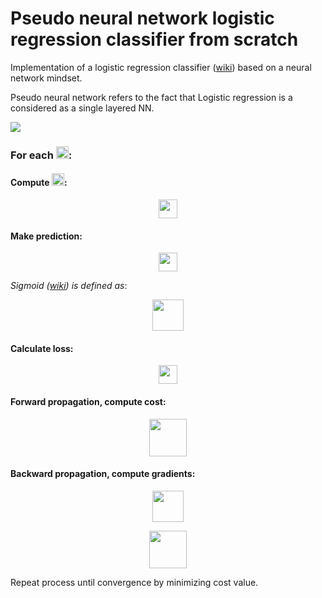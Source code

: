 
# Pseudo neural network logistic regression classifier from scratch

Implementation of a logistic regression classifier ([wiki](https://en.wikipedia.org/wiki/Logistic_regression)) based on a neural network mindset.

Pseudo neural network refers to the fact that Logistic regression is a considered as a single layered NN.

![](https://miro.medium.com/max/680/1*ZKLJUL36yQ9lc9Gkq1oISw.png)

### For each <img src="https://latex.codecogs.com/svg.latex?%5Cdpi%7B300%7D%20%24x%5E%7B%28i%29%7D%24" height="20">:

#### Compute <img src="https://latex.codecogs.com/svg.latex?%5Cdpi%7B300%7D%20%24a%5E%7B%28i%29%7D%24" height="20">:

<p align="center">
  <img src="https://latex.codecogs.com/svg.latex?%5Cdpi%7B300%7D%20%24%24z%5E%7B%28i%29%7D%20%3D%20w%5ET%20x%5E%7B%28i%29%7D%20&plus;%20b%20%5Ctag%7B1%7D%24%24" height="30">
</p>

#### Make prediction:
<p align="center">
  <img src="https://latex.codecogs.com/svg.latex?%5Cdpi%7B300%7D%20%24%24%5Chat%7By%7D%5E%7B%28i%29%7D%20%3D%20a%5E%7B%28i%29%7D%20%3D%20sigmoid%28z%5E%7B%28i%29%7D%29%5Ctag%7B2%7D%24%24" height="30">
</p>

*Sigmoid ([wiki](https://en.wikipedia.org/wiki/Sigmoid_function)) is defined as*:
<p align="center">
  <img src="https://latex.codecogs.com/svg.latex?%5Cdpi%7B300%7D%20%24%24sigmoid%28%20w%5ET%20x%20&plus;%20b%29%20%3D%20%5Cfrac%7B1%7D%7B1%20&plus;%20e%5E%7B-%28w%5ET%20x%20&plus;%20b%29%7D%7D%24%24" height="50">
</p>



#### Calculate loss:
 <p align="center">
	 <img src="https://latex.codecogs.com/svg.latex?%5Cdpi%7B300%7D%20%24%24%20%5Cmathcal%7BL%7D%28a%5E%7B%28i%29%7D%2C%20y%5E%7B%28i%29%7D%29%20%3D%20-%20y%5E%7B%28i%29%7D%20%5Clog%28a%5E%7B%28i%29%7D%29%20-%20%281-y%5E%7B%28i%29%7D%20%29%20%5Clog%281-a%5E%7B%28i%29%7D%29%5Ctag%7B3%7D%24%24" height="30">
 </p>


#### Forward propagation, compute cost:
<p align="center">
 <img src="https://latex.codecogs.com/svg.latex?%5Cdpi%7B300%7D%20%24%24%20J%20%3D%20%5Cfrac%7B1%7D%7Bm%7D%20%5Csum_%7Bi%3D1%7D%5Em%20%5Cmathcal%7BL%7D%28a%5E%7B%28i%29%7D%2C%20y%5E%7B%28i%29%7D%29%24%24" height="60">
</p>

#### Backward propagation, compute gradients:
<p align="center">
 <img src="https://latex.codecogs.com/svg.latex?%5Cdpi%7B300%7D%20%24%24%20%5Cfrac%7B%5Cpartial%20J%7D%7B%5Cpartial%20w%7D%20%3D%20%5Cfrac%7B1%7D%7Bm%7DX%28A-Y%29%5ET%24%24" height="50">
</p>
<p align="center">
 <img src="https://latex.codecogs.com/svg.latex?%5Cdpi%7B300%7D%20%24%24%20%5Cfrac%7B%5Cpartial%20J%7D%7B%5Cpartial%20b%7D%20%3D%20%5Cfrac%7B1%7D%7Bm%7D%20%5Csum_%7Bi%3D1%7D%5Em%20%28a%5E%7B%28i%29%7D-y%5E%7B%28i%29%7D%29%24%24" height="60">
</p>

Repeat process until convergence by minimizing cost value.
